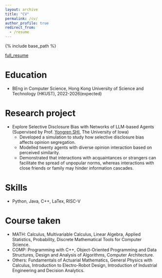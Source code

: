```yaml
---
layout: archive
title: "CV"
permalink: /cv/
author_profile: true
redirect_from:
  - /resume
---
```


{% include base_path %}

[full_resume](/files/Yuxin_Resume_240611.pdf)

Education
======
* BEng in Computer Science, Hong Kong University of Science and Technology (HKUST),  2022-2026(expected)

Research project
======
* Explore Selective Disclosure Bias with Networks of LLM-based Agents (Supervised by Prof. [Yongren SHI](https://sociology.uiowa.edu/people/yongren-shi), The University of Iowa)
  * Developed a simulation to study how selective disclosure bias affects opinion segregation.
  * Modelled twenty agents with diverse opinion interaction based on perceived similarity.
  * Demonstrated that interactions with acquaintances or strangers can facilitate the spread of unpopular norms, whereas interactions with close 
friends or family may hinder information cascades.

Skills
======
* Python, Java, C++, LaTex, RISC-V

Course taken
======
* MATH: Calculus, Multivariable Calculus, Linear Algebra, Applied Statistics, Probability, Discrete Mathematical Tools for Computer Science.
* COMP: Programming with C++, Object-Oriented Programming and Data Structures, Design and Analysis of Algorithms, Computer Architecture.
* Others: Fundamentals of Actuarial Mathematics, General Physics with Calculus, Introduction to Electro-Robot Design, Introduction of Industrial Engineering and Decision Analytics.

